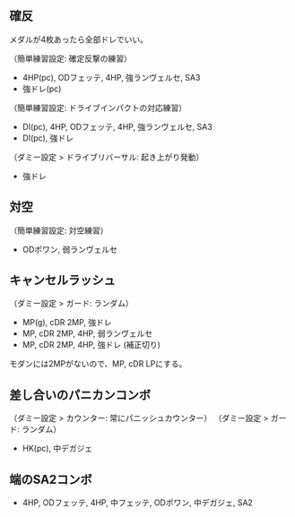 ## 確反

メダルが4枚あったら全部ドレでいい。

（簡単練習設定: 確定反撃の練習）

- 4HP(pc), ODフェッテ, 4HP, 強ランヴェルセ, SA3
- 強ドレ(pc)

（簡単練習設定: ドライブインパクトの対応練習）

- DI(pc), 4HP, ODフェッテ, 4HP, 強ランヴェルセ, SA3
- DI(pc), 強ドレ

（ダミー設定 > ドライブリバーサル: 起き上がり発動）

- 強ドレ

## 対空

（簡単練習設定: 対空練習）

- ODポワン, 弱ランヴェルセ

## キャンセルラッシュ

（ダミー設定 > ガード: ランダム）

- MP(g), cDR 2MP, 強ドレ
- MP, cDR 2MP, 4HP, 弱ランヴェルセ
- MP, cDR 2MP, 4HP, 強ドレ (補正切り)

モダンには2MPがないので、MP, cDR LPにする。

## 差し合いのパニカンコンボ

（ダミー設定 > カウンター: 常にパニッシュカウンター）
（ダミー設定 > ガード: ランダム）

- HK(pc), 中デガジェ

## 端のSA2コンボ

- 4HP, ODフェッテ, 4HP, 中フェッテ, ODポワン, 中デガジェ, SA2
